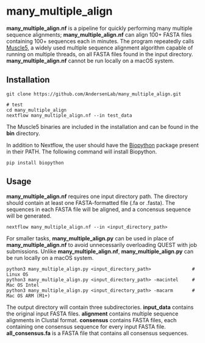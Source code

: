 # many_multiple_align
**many_multiple_align.nf** is a pipeline for quickly performing many multiple sequence alignments; **many_multiple_align.nf** can align 100+ FASTA files containing 100+ sequences each in minutes. The program repeatedly calls [Muscle5](https://drive5.com/muscle5/), a widely used multiple sequence alignment algorithm capable of running on multiple threads, on all FASTA files found in the input directory. **many_multiple_align.nf** cannot be run locally on a macOS system.

## Installation

    git clone https://github.com/AndersenLab/many_multiple_align.git
    
    # test
    cd many_multiple_align
    nextflow many_multiple_align.nf --in test_data
    
The Muscle5 binaries are included in the installation and can be found in the **bin** directory.

In addition to Nextflow, the user should have the [Biopython](https://biopython.org/) package present in their PATH. The following command will install Biopython.
    
    pip install biopython
    
## Usage
**many_multiple_align.nf** requires one input directory path. The directory should contain at least one FASTA-formatted file (.fa or .fasta). The sequences in each FASTA file will be aligned, and a concensus sequence will be generated.

    nextflow many_multiple_align.nf --in <input_directory_path>
    
For smaller tasks, **many_multiple_align.py** can be used in place of **many_multiple_align.nf** to avoid unnecessarily overloading QUEST with job submissions. Unlike **many_multiple_align.nf**, **many_multiple_align.py** can be run locally on a macOS system.

    python3 many_multiple_align.py <input_directory_path>               # Linux OS
    python3 many_multiple_align.py <input_directory_path> -macintel     # Mac OS Intel
    python3 many_multiple_align.py <input_directory_path> -macarm       # Mac OS ARM (M1+)
    
The output directory will contain three subdirectories. **input_data** contains the original input FASTA files. **alignment** contains multiple sequence alignments in Clustal format. **consensus** contains FASTA files, each containing one consensus sequence for every input FASTA file. **all_consensus.fa** is a FASTA file that contains all consensus sequences.
